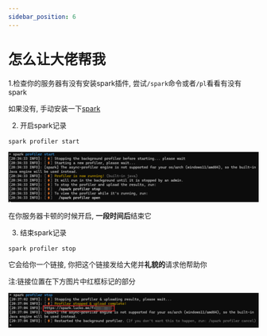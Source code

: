 ```yaml
---
sidebar_position: 6
---
```


# 怎么让大佬帮我

1.检查你的服务器有没有安装spark插件, 尝试`/spark`命令或者`/pl`看看有没有spark

如果没有, 手动安装一下[spark](性能分析.md)

2. 开启spark记录

```
spark profiler start
```

![](_images/怎么让大佬帮我/spark_start.png)

在你服务器卡顿的时候开启, **一段时间后**结束它

3. 结束spark记录

```
spark profiler stop
```

它会给你一个链接, 你把这个链接发给大佬并**礼貌的**请求他帮助你

注:链接位置在下方图片中红框标记的部分

![](_images/怎么让大佬帮我/spark_stop.png)